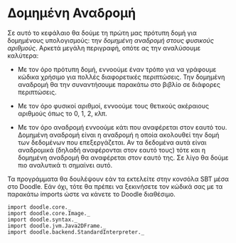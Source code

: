# Δομημένη Αναδρομή

Σε αυτό το κεφάλαιο θα δούμε τη πρώτη μας πρότυπη δομή για δομημένους υπολογισμούς: την *δομημένη αναδρομή στους φυσικούς αριθμούς*. Αρκετά μεγάλη περιγραφή, οπότε ας την αναλύσουμε καλύτερα:

- Με τον όρο πρότυπη δομή, εννοούμε έναν τρόπο για να γράφουμε κώδικα χρήσιμο για πολλές διαφορετικές περιπτώσεις. Την δομημένη αναδρομή θα την συναντήσουμε παρακάτω στο βιβλίο σε διάφορες περιπτώσεις.

- Με τον όρο φυσικοί αριθμοί, εννοούμε τους θετικούς ακέραιους αριθμούς όπως το 0, 1, 2, κλπ.

- Με τον όρο αναδρομή εννοούμε κάτι που αναφέρεται στον εαυτό του. Δομημένη αναδρομή είναι η αναδρομή η οποία ακολουθεί την δομή των δεδομένων που επεξεργάζεται. Αν τα δεδομένα αυτά είναι αναδρομικά (δηλαδή αναφέρονται στον εαυτό τους) τότε και η δομημένη αναδρομή θα αναφέρεται στον εαυτό της. Σε λίγο θα δούμε πιο αναλυτικά τι σημαίνει αυτό.

<div class="callout callout-info">
Τα προγράμματα θα δουλέψουν εάν τα εκτελείτε στην κονσόλα SBT μέσα στο Doodle. Εάν όχι, τότε θα πρέπει να ξεκινήσετε τον κώδικά σας με τα παρακάτω imports ώστε να κάνετε το Doodle διαθέσιμο.

```tut:silent
import doodle.core._
import doodle.core.Image._
import doodle.syntax._
import doodle.jvm.Java2DFrame._
import doodle.backend.StandardInterpreter._
```
</div>

